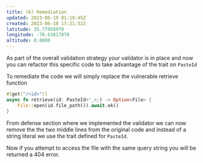 ```yaml
---
title: (6) Remediation
updated: 2023-06-19 01:19:45Z
created: 2023-06-18 17:21:52Z
latitude: 35.77958970
longitude: -78.63817870
altitude: 0.0000
---
```


As part of the overall validation strategy your validator is in place and now you can refactor this specific code to take advantage of the trait on `PasteId`

To remediate the code we will simply replace the vulnerable retrieve function

```rust
#[get("/<id>")]
async fn retrieve(id: PasteId<'_>;) -> Option<File> {
    File::open(id.file_path()).await.ok()
}
```

From defense section where we implemented the validator we can now remove the the two middle lines from the original code and instead of a string literal we use the trait defined for `PasteId`.  

Now if you attempt to access the file with the same query string you will be returned a 404 error.